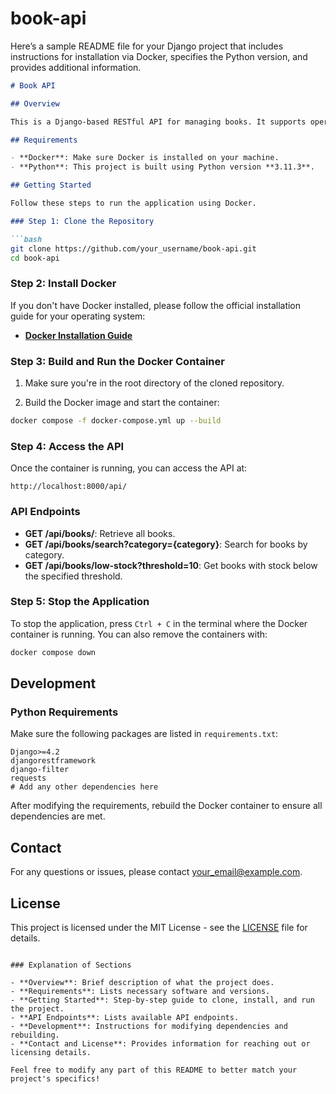 # book-api
Here’s a sample README file for your Django project that includes instructions for installation via Docker, specifies the Python version, and provides additional information.

```markdown
# Book API

## Overview

This is a Django-based RESTful API for managing books. It supports operations like searching for books by category and retrieving low-stock book entries.

## Requirements

- **Docker**: Make sure Docker is installed on your machine.
- **Python**: This project is built using Python version **3.11.3**.

## Getting Started

Follow these steps to run the application using Docker.

### Step 1: Clone the Repository

```bash
git clone https://github.com/your_username/book-api.git
cd book-api
```

### Step 2: Install Docker

If you don't have Docker installed, please follow the official installation guide for your operating system:

- **[Docker Installation Guide](https://docs.docker.com/get-docker/)**

### Step 3: Build and Run the Docker Container

1. Make sure you're in the root directory of the cloned repository.

2. Build the Docker image and start the container:

```bash
docker compose -f docker-compose.yml up --build
```

### Step 4: Access the API

Once the container is running, you can access the API at:

```plaintext
http://localhost:8000/api/
```

### API Endpoints

- **GET /api/books/**: Retrieve all books.
- **GET /api/books/search?category={category}**: Search for books by category.
- **GET /api/books/low-stock?threshold=10**: Get books with stock below the specified threshold.

### Step 5: Stop the Application

To stop the application, press `Ctrl + C` in the terminal where the Docker container is running. You can also remove the containers with:

```bash
docker compose down
```

## Development

### Python Requirements

Make sure the following packages are listed in `requirements.txt`:

```
Django>=4.2
djangorestframework
django-filter
requests
# Add any other dependencies here
```

After modifying the requirements, rebuild the Docker container to ensure all dependencies are met.

## Contact

For any questions or issues, please contact [your_email@example.com](mailto:your_email@example.com).

## License

This project is licensed under the MIT License - see the [LICENSE](LICENSE) file for details.
```

### Explanation of Sections

- **Overview**: Brief description of what the project does.
- **Requirements**: Lists necessary software and versions.
- **Getting Started**: Step-by-step guide to clone, install, and run the project.
- **API Endpoints**: Lists available API endpoints.
- **Development**: Instructions for modifying dependencies and rebuilding.
- **Contact and License**: Provides information for reaching out or licensing details.

Feel free to modify any part of this README to better match your project's specifics!
